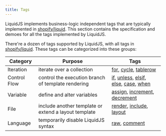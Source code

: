 ```yaml
---
title: Tags
---
```


LiquidJS implements business-logic independent tags that are typically implemented in [shopify/liquid][shopify/liquid]. This section contains the specification and demoes for all the tags implemented by LiquidJS.

There're a dozen of tags supported by LiquidJS, with all tags in [shopify/liquid][shopify/liquid]. These tags can be categorized into these groups:

Category | Purpose | Tags
--- | --- | ---
Iteration | iterate over a collection | [for](for.html), [cycle](cycle.html), [tablerow](tablerow.html)
Control Flow | control the execution branch of template rendering | [if](if.html), [unless](unless.html), [elsif](elsif.html), [else](else.html), [case](case.html), [when](when.html)
Variable | define and alter variables | [assign](assign.html), [increment](increment.html), [decrement](decrement.html)
File | include another template or extend a layout template | [render](render.html), [include](include.html), [layout](layout.html)
Language | temporarily disable LiquidJS syntax | [raw](raw.html), [comment](comment.html)

[shopify/liquid]: https://github.com/Shopify/liquid

